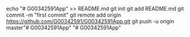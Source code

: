 echo "# G00342591App" >> README.md
git init
git add README.md
git commit -m "first commit"
git remote add origin https://github.com/G00342591/G00342591App.git
git push -u origin master"# G00342591App" 
"# G00342591App" 
